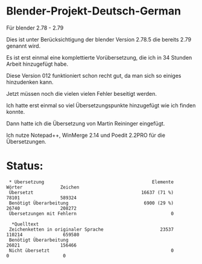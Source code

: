 # Blender-Projekt-Deutsch-German
Für blender 2.78 - 2.79

Dies ist unter Berücksichtigung der blender Version 2.78.5 die bereits 2.79 genannt wird.

Es ist erst einmal eine komplettierte Vorübersetzung, die ich in 34 Stunden Arbeit hinzugefügt habe.

Diese Version 012 funktioniert schon recht gut, da man sich so einiges hinzudenken kann.

Jetzt müssen noch die vielen vielen Fehler beseitigt werden.

Ich hatte erst einmal so viel Übersetzungspunkte hinzugefügt wie ich finden konnte.

Dann hatte ich die Übersetzung von Martin Reininger eingefügt.

Ich nutze Notepad++, WinMerge 2.14 und Poedit 2.2PRO für die Übersetzungen.

# Status:

     * Übersetzung                                        Elemente               Wörter              Zeichen
     Übersetzt                                        16637 (71 %)                78101               589324
     Benötigt Überarbeitung                            6900 (29 %)                26740               208272
     Übersetzungen mit Fehlern                                   0

      *Quelltext
     Zeichenketten in originaler Sprache                     23537               110214               659580
     Benötigt Überarbeitung                                                       26021               156466
     Nicht übersetzt                                             0                    0                    0

